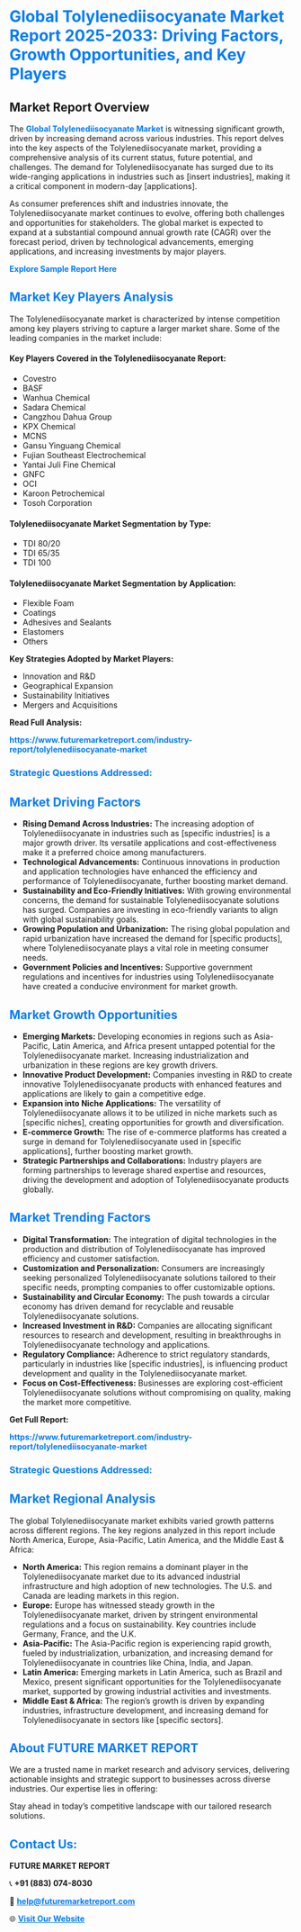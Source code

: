 <h1 style="color: #007BFF;">Global Tolylenediisocyanate Market Report 2025-2033: Driving Factors, Growth Opportunities, and Key Players</h1>

<section id="overview">
<h2>Market Report Overview</h2>
<p>The <a href="https://www.futuremarketreport.com/industry-report/tolylenediisocyanate-market" style="color: #007BFF; text-decoration: none;"><strong>Global Tolylenediisocyanate Market</strong></a> is witnessing significant growth, driven by increasing demand across various industries. This report delves into the key aspects of the Tolylenediisocyanate market, providing a comprehensive analysis of its current status, future potential, and challenges. The demand for Tolylenediisocyanate has surged due to its wide-ranging applications in industries such as [insert industries], making it a critical component in modern-day [applications].</p>
<p>As consumer preferences shift and industries innovate, the Tolylenediisocyanate market continues to evolve, offering both challenges and opportunities for stakeholders. The global market is expected to expand at a substantial compound annual growth rate (CAGR) over the forecast period, driven by technological advancements, emerging applications, and increasing investments by major players.</p>
</section>

<section id="overview">
<p><a href="https://www.futuremarketreport.com/request-sample/reportId=28539" style="color: #007BFF; text-decoration: none;"><strong>Explore Sample Report Here</strong></a></p>
</section>

<section id="key-players">
<h2 style="color: #007BFF;">Market Key Players Analysis</h2>
<p>The Tolylenediisocyanate market is characterized by intense competition among key players striving to capture a larger market share. Some of the leading companies in the market include:</p>
<h4>Key Players Covered in the Tolylenediisocyanate Report:</h4>
<ul><li>Covestro</li><li>BASF</li><li>Wanhua Chemical</li><li>Sadara Chemical</li><li>Cangzhou Dahua Group</li><li>KPX Chemical</li><li>MCNS</li><li>Gansu Yinguang Chemical</li><li>Fujian Southeast Electrochemical</li><li>Yantai Juli Fine Chemical</li><li>GNFC</li><li>OCI</li><li>Karoon Petrochemical</li><li>Tosoh Corporation</li></ul>
<h4>Tolylenediisocyanate Market Segmentation by Type:</h4>
<ul><li>TDI 80/20</li><li>TDI 65/35</li><li>TDI 100</li></ul>

<h4>Tolylenediisocyanate Market Segmentation by Application:</h4>
<ul><li>Flexible Foam</li><li>Coatings</li><li>Adhesives and Sealants</li><li>Elastomers</li><li>Others</li></ul>
<p><strong>Key Strategies Adopted by Market Players:</strong></p>
<ul>
<li>Innovation and R&D</li>
<li>Geographical Expansion</li>
<li>Sustainability Initiatives</li>
<li>Mergers and Acquisitions</li>
</ul>
</section>

<section>
<p><strong>Read Full Analysis: </strong></p><a href="https://www.futuremarketreport.com/industry-report/tolylenediisocyanate-market" style="color: #007BFF; text-decoration: none;"><strong>https://www.futuremarketreport.com/industry-report/tolylenediisocyanate-market</strong></a>
<h3 style="color: #007BFF;">Strategic Questions Addressed:</h3>
</section>

<section id="driving-factors">
<h2 style="color: #007BFF;">Market Driving Factors</h2>
<ul>
<li><strong>Rising Demand Across Industries:</strong> The increasing adoption of Tolylenediisocyanate in industries such as [specific industries] is a major growth driver. Its versatile applications and cost-effectiveness make it a preferred choice among manufacturers.</li>
<li><strong>Technological Advancements:</strong> Continuous innovations in production and application technologies have enhanced the efficiency and performance of Tolylenediisocyanate, further boosting market demand.</li>
<li><strong>Sustainability and Eco-Friendly Initiatives:</strong> With growing environmental concerns, the demand for sustainable Tolylenediisocyanate solutions has surged. Companies are investing in eco-friendly variants to align with global sustainability goals.</li>
<li><strong>Growing Population and Urbanization:</strong> The rising global population and rapid urbanization have increased the demand for [specific products], where Tolylenediisocyanate plays a vital role in meeting consumer needs.</li>
<li><strong>Government Policies and Incentives:</strong> Supportive government regulations and incentives for industries using Tolylenediisocyanate have created a conducive environment for market growth.</li>
</ul>
</section>

<section id="growth-opportunities">
<h2 style="color: #007BFF;">Market Growth Opportunities</h2>
<ul>
<li><strong>Emerging Markets:</strong> Developing economies in regions such as Asia-Pacific, Latin America, and Africa present untapped potential for the Tolylenediisocyanate market. Increasing industrialization and urbanization in these regions are key growth drivers.</li>
<li><strong>Innovative Product Development:</strong> Companies investing in R&D to create innovative Tolylenediisocyanate products with enhanced features and applications are likely to gain a competitive edge.</li>
<li><strong>Expansion into Niche Applications:</strong> The versatility of Tolylenediisocyanate allows it to be utilized in niche markets such as [specific niches], creating opportunities for growth and diversification.</li>
<li><strong>E-commerce Growth:</strong> The rise of e-commerce platforms has created a surge in demand for Tolylenediisocyanate used in [specific applications], further boosting market growth.</li>
<li><strong>Strategic Partnerships and Collaborations:</strong> Industry players are forming partnerships to leverage shared expertise and resources, driving the development and adoption of Tolylenediisocyanate products globally.</li>
</ul>
</section>

<section id="trending-factors">
<h2 style="color: #007BFF;">Market Trending Factors</h2>
<ul>
<li><strong>Digital Transformation:</strong> The integration of digital technologies in the production and distribution of Tolylenediisocyanate has improved efficiency and customer satisfaction.</li>
<li><strong>Customization and Personalization:</strong> Consumers are increasingly seeking personalized Tolylenediisocyanate solutions tailored to their specific needs, prompting companies to offer customizable options.</li>
<li><strong>Sustainability and Circular Economy:</strong> The push towards a circular economy has driven demand for recyclable and reusable Tolylenediisocyanate solutions.</li>
<li><strong>Increased Investment in R&D:</strong> Companies are allocating significant resources to research and development, resulting in breakthroughs in Tolylenediisocyanate technology and applications.</li>
<li><strong>Regulatory Compliance:</strong> Adherence to strict regulatory standards, particularly in industries like [specific industries], is influencing product development and quality in the Tolylenediisocyanate market.</li>
<li><strong>Focus on Cost-Effectiveness:</strong> Businesses are exploring cost-efficient Tolylenediisocyanate solutions without compromising on quality, making the market more competitive.</li>
</ul>
</section>

<section>
<p><strong>Get Full Report: </strong></p><a href="https://www.futuremarketreport.com/industry-report/tolylenediisocyanate-market" style="color: #007BFF; text-decoration: none;"><strong>https://www.futuremarketreport.com/industry-report/tolylenediisocyanate-market</strong></a>
<h3 style="color: #007BFF;">Strategic Questions Addressed:</h3>
</section>


<section id="regional-analysis">
<h2 style="color: #007BFF;">Market Regional Analysis</h2>
<p>The global Tolylenediisocyanate market exhibits varied growth patterns across different regions. The key regions analyzed in this report include North America, Europe, Asia-Pacific, Latin America, and the Middle East & Africa:</p>
<ul>
<li><strong>North America:</strong> This region remains a dominant player in the Tolylenediisocyanate market due to its advanced industrial infrastructure and high adoption of new technologies. The U.S. and Canada are leading markets in this region.</li>
<li><strong>Europe:</strong> Europe has witnessed steady growth in the Tolylenediisocyanate market, driven by stringent environmental regulations and a focus on sustainability. Key countries include Germany, France, and the U.K.</li>
<li><strong>Asia-Pacific:</strong> The Asia-Pacific region is experiencing rapid growth, fueled by industrialization, urbanization, and increasing demand for Tolylenediisocyanate in countries like China, India, and Japan.</li>
<li><strong>Latin America:</strong> Emerging markets in Latin America, such as Brazil and Mexico, present significant opportunities for the Tolylenediisocyanate market, supported by growing industrial activities and investments.</li>
<li><strong>Middle East & Africa:</strong> The region’s growth is driven by expanding industries, infrastructure development, and increasing demand for Tolylenediisocyanate in sectors like [specific sectors].</li>
</ul>
</section>

<footer>
<h2 style="color: #007BFF;">About FUTURE MARKET REPORT</h2>
<p>We are a trusted name in market research and advisory services, delivering actionable insights and strategic support to businesses across diverse industries. Our expertise lies in offering:</p>

<p>Stay ahead in today’s competitive landscape with our tailored research solutions.</p>

<h2 style="color: #007BFF;">Contact Us:</h2>
<p><strong>FUTURE MARKET REPORT</strong></p>
<p>📞 <strong>+91 (883) 074-8030</strong></p>
<p>📧 <strong><a href="mailto:help@futuremarketreport.com" style="color: #007BFF;">help@futuremarketreport.com</a></strong></p>
<p>🌐 <strong><a href="https://www.futuremarketreport.com/" style="color: #007BFF;">Visit Our Website</a></strong></p>
</footer>